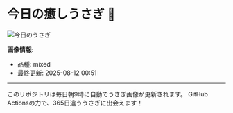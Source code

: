 # 今日の癒しうさぎ 🐰

![今日のうさぎ](https://firebasestorage.googleapis.com/v0/b/rabbitdb-9370d.appspot.com/o/rabbits%2Fca398333?alt=media&token=7015d802-3133-4e01-961a-4b3d5e943d99)

**画像情報:**
- 品種: mixed
- 最終更新: 2025-08-12 00:51

---

このリポジトリは毎日朝9時に自動でうさぎ画像が更新されます。
GitHub Actionsの力で、365日違ううさぎに出会えます！
